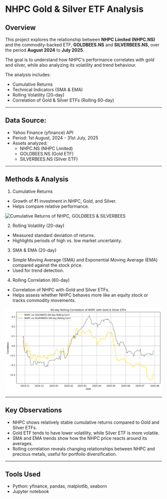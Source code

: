 # **NHPC Gold & Silver ETF Analysis**

## Overview

This project explores the relationship between **NHPC Limited (NHPC.NS)** and the commodity-backed ETF, **GOLDBEES.NS** and **SILVERBEES.NS**, over the period **August 2024** to **July 2025**.

The goal is to understand how NHPC's performance correlates with gold and silver, while also analyzing its volatility and trend behaviour.

The analysis includes:

- Cumulative Returns
- Technical Indicators (SMA & EMA)
- Rolling Volatility (20-day)
- Correlation of Gold & Silver ETFs (Rolling 60-day)
  
---

## Data Source:

- Yahoo Finance (yfinance) API
- Period: 1st August, 2024 - 31st July, 2025
- Assets analyzed:
  - NHPC.NS (NHPC Limited)
  - GOLDBEES.NS (Gold ETF)
  - SILVERBEES.NS (Silver ETF)

---

## Methods & Analysis

1. Cumulative Returns
- Growth of ₹1 investment in NHPC, Gold, and Silver.
- Helps compare relative performance.

![Cumulative Returns of NHPC, GOLDBEES & SILVERBEES](Quant-Finance-Projects/NHPC-Gold-Silver/cumulative_returns.png)
  

2. Rolling Volatility (20-day)
- Measured standard deviation of returns.
- Highlights periods of high vs. low market uncertainty.

3. SMA & EMA (20-day)
- Simple Moving Average (SMA) and Exponential Moving Average (EMA) compared against the stock price.
- Used for trend detection.

4. Rolling Correlation (60-day)
- Correlation of NHPC with Gold and Silver ETFs.
- Helps assess whether NHPC behaves more like an equity stock or tracks commodity movements.

![60-day Rolling Correlation of NHPC with Gold & Silver ETFs](NHPC-Gold-Silver/rolling_correlation.png)

---

## Key Observations

- NHPC shows relatively stable cumulative returns compared to Gold and Silver ETFs.
- Gold ETF tends to have lower volatility, while Silver ETF is more volatile.
- SMA and EMA trends show how the NHPC price reacts around its averages.
- Rolling correlation reveals changing relationships between NHPC and precious metals, useful for portfolio diversification.

---

## Tools Used

- Python: yfinance, pandas, matplotlib, seaborn
- Jupyter notebook
  



